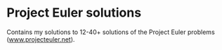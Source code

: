 # Project Euler solutions
Contains my solutions to 12-40+ solutions of the Project Euler problems (www.projecteuler.net).